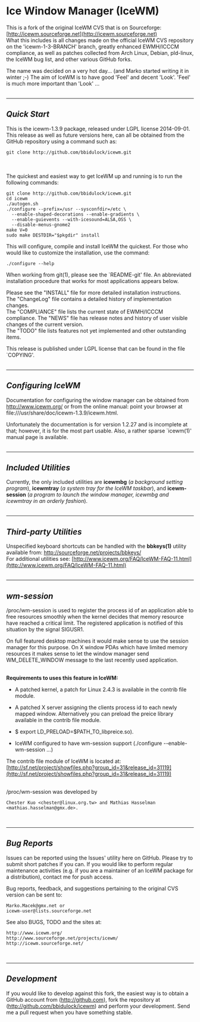 # Ice Window Manager (IceWM)

This is a fork of the original IceWM CVS that is on Sourceforge:
[http://icewm.sourceforge.net](http://icewm.sourceforge.net) <br>
What this includes is all changes made on the official IceWM CVS repository on the 'icewm-1-3-BRANCH' branch, greatly enhanced EWMH/ICCCM compliance, as well as patches collected from Arch Linux, Debian, pld-linux, the IceWM bug list, and other various GitHub forks.
<br>

The name was decided on a very hot day... (and Marko started writing 
it in winter ;-)  The aim of IceWM is to have good 'Feel' and decent
'Look'. 'Feel' is much more important than 'Look' ...  
<br>


---
**_Quick Start_**
---

This is the icewm-1.3.9 package, released under LGPL license 2014-09-01.  This release as well as future versions here, can all be obtained from the GitHub repository using a command such as:

    git clone http://github.com/bbidulock/icewm.git

<br> <br>
The quickest and easiest way to get IceWM up and running is to run the
following commands:

    git clone http://github.com/bbidulock/icewm.git
    cd icewm
    ./autogen.sh
    ./configure --prefix=/usr --sysconfdir=/etc \
      --enable-shaped-decorations --enable-gradients \
      --enable-guievents --with-icesound=ALSA,OSS \
      --disable-menus-gnome2
    make V=0
    sudo make DESTDIR="$pkgdir" install

This will configure, compile and install IceWM the quickest.  For those
who would like to customize the installation, use the command:

    ./configure --help

When working from git(1), please see the `README-git' file.  An
abbreviated installation procedure that works for most applications
appears below.  

Please see the "INSTALL" file for more detailed installation instructions.  
The "ChangeLog" file contains a detailed history of implementation changes.  
The "COMPLIANCE" file lists the current state of EWMH/ICCCM compliance. 
The "NEWS" file has release notes and history of user visible changes of the current version.  
The "TODO" file lists features not yet implemented and other outstanding items.  

This release is published under LGPL license that can be found in the
file `COPYING'.  
<br>

---
**_Configuring IceWM_**
---

Documentation for configuring the window manager can be obtained from
http://www.icewm.org/ or from the online manual: point your browser at
file:///usr/share/doc/icewm-1.3.9/icewm.html.

Unfortunately the documentation is for version 1.2.27 and is incomplete
at that; however, it is for the most part usable.  Also, a rather sparse
`icewm(1)' manual page is available.  
<br>

---
**_Included Utilities_**
---

Currently, the only included utilities are **icewmbg** (_a background setting program_), **icewmtray** (_a system tray for the IceWM taskbar_), and **icewm-session** (_a program to launch the window manager, icewmbg and icewmtray in an orderly fashion_).  
<br>


---
**_Third-party Utilities_**
---

Unspecified keyboard shortcuts can be handled with the **bbkeys(1)**
utility available from: http://sourceforge.net/projects/bbkeys/  <br>
For additional utilities see: [http://www.icewm.org/FAQ/IceWM-FAQ-11.html](http://www.icewm.org/FAQ/IceWM-FAQ-11.html)  
<br>

---
**_wm-session_**
---

/proc/wm-session is used to register the process id of an application able to free resources smoothly when the kernel decides that memory resource have reached a critical limit. The registered application is notified of this situation by the signal SIGUSR1.<br>

On full featured desktop machines it would make sense to use the session manager for this purpose. On X window PDAs which have limited memory resources it makes sense to let the window manager send WM_DELETE_WINDOW message to the last recently used application.<br>
<br>

**Requirements to uses this feature in IceWM:**
  
  - A patched kernel, a patch for Linux 2.4.3 is available in the contrib
    file module.

  - A patched X server assigning the clients process id to each newly
    mapped window. Alternatively you can preload the preice library
    available in the contrib file module.
    
  - $ export LD_PRELOAD=$PATH_TO_libpreice.so).

  - IceWM configured to have wm-session support
    (./configure --enable-wm-session ...)

The contrib file module of IceWM is located at:  
[http://sf.net/project/showfiles.php?group_id=31&release_id=31119](http://sf.net/project/showfiles.php?group_id=31&release_id=31119)  
<br>


/proc/wm-session was developed by

    Chester Kuo <chester@linux.org.tw> and Mathias Hasselman <mathias.hasselman@gmx.de>.

<br>

---
**_Bug Reports_**
---

Issues can be reported using the Issues' utility here on GitHub.  Please try to submit short patches if you can.  If you would like to perform regular maintenance activities (e.g. if you are a maintainer of an IceWM package for a distribution), contact me for push access.

Bug reports, feedback, and suggestions pertaining to the original CVS version can be sent to:

    Marko.Macek@gmx.net or
    icewm-user@lists.sourceforge.net

See also BUGS, TODO and the sites at:

    http://www.icewm.org/
    http://www.sourceforge.net/projects/icewm/
	http://icewm.sourceforge.net/

<br>


---
**_Development_**
---

If you would like to develop against this fork, the easiest way is to
obtain a GitHub account from (http://github.com), fork the repository
at (http://github.com/bbidulock/icewm) and perform your development.
Send me a pull request when you have something stable.

